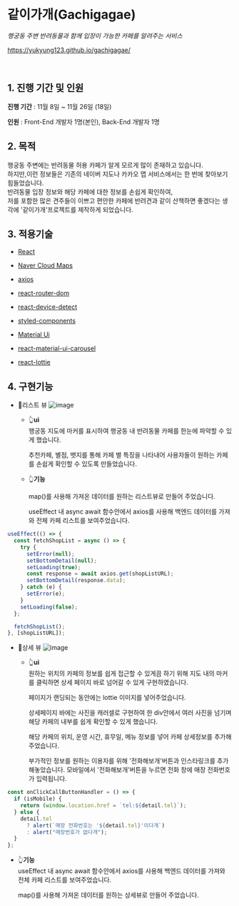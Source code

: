 # 같이가개(Gachigagae)

<i>행궁동 주변 반려동물과 함께 입장이 가능한 카페를 알려주는 서비스</i>

https://yukyung123.github.io/gachigagae/

<br>

## 1. 진행 기간 및 인원

**진행 기간** : 11월 8일 ~ 11월 26일 (18일)

**인원** : Front-End 개발자 1명(본인), Back-End 개발자 1명

## 2. 목적

행궁동 주변에는 반려동물 허용 카페가 알게 모르게 많이 존재하고 있습니다.  
하지만,이런 정보들은 기존의 네이버 지도나 카카오 맵 서비스에서는 한 번에 찾아보기 힘들었습니다.  
반려동물 입장 정보와 해당 카페에 대한 정보를 손쉽게 확인하여,  
저를 포함한 많은 견주들이 이쁘고 편안한 카페에 반려견과 같이 산책하면 좋겠다는 생각에 '같이가개'프로젝트를 제작하게 되었습니다.

## 3. 적용기술

- [React](https://ko.reactjs.org/)

- [Naver Cloud Maps](https://www.ncloud.com/product/applicationService/maps)

- [axios](https://www.npmjs.com/package/axios)

- [react-router-dom](https://www.npmjs.com/package/react-router-dom)

- [react-device-detect](https://www.npmjs.com/package/react-device-detect)

- [styled-components](https://styled-components.com/)

- [Material Ui](https://mui.com/)

- [react-material-ui-carousel](https://www.npmjs.com/package/react-material-ui-carousel)

- [react-lottie](https://www.npmjs.com/package/react-lottie)

## 4. 구현기능

- 👀리스트 뷰
  ![image](https://user-images.githubusercontent.com/49505843/143827670-bfea0d03-a190-4f40-a0f7-a721eb2e45af.png)

  - 👆**ui**  
    행궁동 지도에 마커를 표시하여 행궁동 내 반려동물 카페를 한눈에 파악할 수 있게 했습니다.

    추천카페, 별점, 뱃지를 통해 카페 별 특징을 나타내어 사용자들이 원하는 카페를 손쉽게 확인할 수 있도록 만들었습니다.

  - 👆**기능**

    map()를 사용해 가져온 데이터를 원하는 리스트뷰로 만들어 주었습니다.

    useEffect 내 async await 함수안에서 axios를 사용해 백엔드 데이터를 가져와 전체 카페 리스트를 보여주었습니다.

```jsx
useEffect(() => {
  const fetchShopList = async () => {
    try {
      setError(null);
      setBottomDetail(null);
      setLoading(true);
      const response = await axios.get(shopListURL);
      setBottomDetail(response.data);
    } catch (e) {
      setError(e);
    }
    setLoading(false);
  };

  fetchShopList();
}, [shopListURL]);
```

- 👀상세 뷰
  ![image](https://user-images.githubusercontent.com/49505843/143827742-19c5ead9-4cad-4af2-8100-ce8eabf8029e.png)

  - 👆**ui**  
    원하는 위치의 카페의 정보를 쉽게 접근할 수 있게끔 하기 위해 지도 내의 마커를 클릭하면 상세 페이지 바로 넘어갈 수 있게 구현하였습니다.

    페이지가 랜딩되는 동안에는 lottie 이미지를 넣어주었습니다.

    상세페이지 바에는 사진을 캐러셀로 구현하여 한 div안에서 여러 사진을 넘기며 해당 카페의 내부를 쉽게 확인할 수 있게 했습니다.

    해당 카페의 위치, 운영 시간, 휴무일, 메뉴 정보를 넣어 카페 상세정보를 추가해주었습니다.

    부가적인 정보를 원하는 이용자를 위해 '전화해보개'버튼과 인스타링크를 추가해놓았습니다. 모바일에서 '전화해보개'버튼을 누르면 전화 창에 매장 전화번호가 입력됩니다.

```jsx
const onClickCallButtonHandler = () => {
  if (isMobile) {
    return (window.location.href = `tel:${detail.tel}`);
  } else {
    detail.tel
      ? alert(`매장 전화번호는 '${detail.tel}'이다개`)
      : alert("매장번호가 없다개");
  }
};
```

- 👆**기능**  
  useEffect 내 async await 함수안에서 axios를 사용해 백엔드 데이터를 가져와 전체 카페 리스트를 보여주었습니다.

  map()를 사용해 가져온 데이터를 원하는 상세뷰로 만들어 주었습니다.
